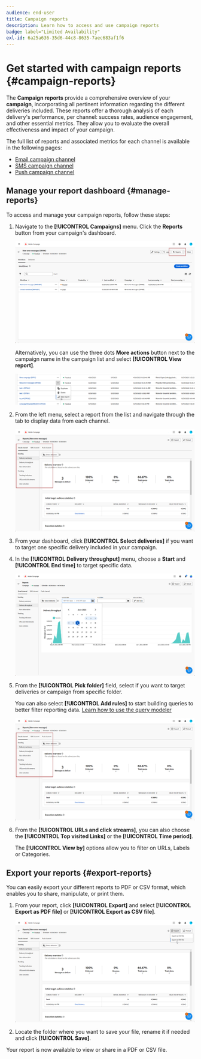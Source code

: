 ```yaml
---
audience: end-user
title: Campaign reports
description: Learn how to access and use campaign reports
badge: label="Limited Availability"
exl-id: 6a25a636-35d6-44c8-8635-7aec683af1f6
---
```

# Get started with campaign reports {#campaign-reports}

<!-- CAN BE REMOVED___
>[!CONTEXTUALHELP]
>id="acw_campaign_reporting_sending"
>title="Reporting Sending"
>abstract="The Sending tab within your report provides in-depth insights into your visitors' interactions with your deliveries and any potential errors they may have encountered."

>[!CONTEXTUALHELP]
>id="acw_campaign_reporting_tracking"
>title="Reporting tracking"
>abstract="The Tracking tab within your report offers valuable data, including recipient behavior per link, breakdown of opens and clicks, as well as detailed information about the most frequently clicked URLs during a delivery."
-->

The **Campaign reports** provide a comprehensive overview of your **campaign**, incorporating all pertinent information regarding the different deliveries included. These reports offer a thorough analysis of each delivery's performance, per channel: success rates, audience engagement, and other essential metrics. They allow you to evaluate the overall effectiveness and impact of your campaign. 

The full list of reports and associated metrics for each channel is available in the following pages:

* [Email campaign channel](campaign-reports-email.md) 
* [SMS campaign channel](campaign-reports-sms.md)
* [Push campaign channel](campaign-reports-push.md)

## Manage your report dashboard {#manage-reports}

To access and manage your campaign reports, follow these steps:

1. Navigate to the **[!UICONTROL Campaigns]** menu. Click the **Reports** button from your campaign's dashboard.

    ![](assets/manage_campaign_report_2.png)

    Alternatively, you can use the three dots **More actions** button next to the campaign name in the campaign list and select **[!UICONTROL View report]**.
        
    ![](assets/manage_campaign_report_1.png)

1. From the left menu, select a report from the list and navigate through the tab to display data from each channel.

    ![](assets/manage_campaign_report_4.png)

1. From your dashboard, click **[!UICONTROL Select deliveries]** if you want to target one specific delivery included in your campaign.

1. In the **[!UICONTROL Delivery throughput]** menu, choose a **Start** and **[!UICONTROL End time]** to target specific data.

    ![](assets/manage_campaign_report_3.png)

1. From the **[!UICONTROL Pick folder]** field, select if you want to target deliveries or campaign from specific folder.

    You can also select **[!UICONTROL Add rules]** to start building queries to better filter reporting data. [Learn how to use the query modeler](../query/query-modeler-overview.md)

    ![](assets/manage_campaign_report_4.png)

1. From the **[!UICONTROL URLs and click streams]**, you can also choose the **[!UICONTROL Top visited Links]** or the **[!UICONTROL Time period]**.

    The **[!UICONTROL View by]** options allow you to filter on URLs, Labels or Categories.

## Export your reports {#export-reports}

You can easily export your different reports to PDF or CSV format, which enables you to share, manipulate, or print them.

1. From your report, click **[!UICONTROL Export]** and select **[!UICONTROL Export as PDF file]** or **[!UICONTROL Export as CSV file]**.

    ![](assets/export_campaign_report.png)

1. Locate the folder where you want to save your file, rename it if needed and click **[!UICONTROL Save]**.

Your report is now available to view or share in a PDF or CSV file.

